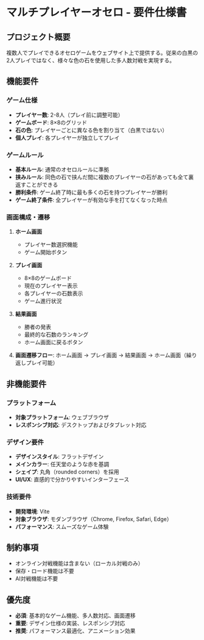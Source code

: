 # マルチプレイヤーオセロ - 要件仕様書

## プロジェクト概要
複数人でプレイできるオセロゲームをウェブサイト上で提供する。従来の白黒の2人プレイではなく、様々な色の石を使用した多人数対戦を実現する。

## 機能要件

### ゲーム仕様
- **プレイヤー数**: 2-8人（プレイ前に調整可能）
- **ゲームボード**: 8×8のグリッド
- **石の色**: プレイヤーごとに異なる色を割り当て（白黒ではない）
- **個人プレイ**: 各プレイヤーが独立してプレイ

### ゲームルール
- **基本ルール**: 通常のオセロルールに準拠
- **挟みルール**: 同色の石で挟んだ間に複数のプレイヤーの石があっても全て裏返すことができる
- **勝利条件**: ゲーム終了時に最も多くの石を持つプレイヤーが勝利
- **ゲーム終了条件**: 全プレイヤーが有効な手を打てなくなった時点

### 画面構成・遷移
1. **ホーム画面**
   - プレイヤー数選択機能
   - ゲーム開始ボタン

2. **プレイ画面**
   - 8×8のゲームボード
   - 現在のプレイヤー表示
   - 各プレイヤーの石数表示
   - ゲーム進行状況

3. **結果画面**
   - 勝者の発表
   - 最終的な石数のランキング
   - ホーム画面に戻るボタン

4. **画面遷移フロー**: ホーム画面 → プレイ画面 → 結果画面 → ホーム画面（繰り返しプレイ可能）

## 非機能要件

### プラットフォーム
- **対象プラットフォーム**: ウェブブラウザ
- **レスポンシブ対応**: デスクトップおよびタブレット対応

### デザイン要件
- **デザインスタイル**: フラットデザイン
- **メインカラー**: 任天堂のような赤を基調
- **シェイプ**: 丸角（rounded corners）を採用
- **UI/UX**: 直感的で分かりやすいインターフェース

### 技術要件
- **開発環境**: Vite
- **対象ブラウザ**: モダンブラウザ（Chrome, Firefox, Safari, Edge）
- **パフォーマンス**: スムーズなゲーム体験

## 制約事項
- オンライン対戦機能は含まない（ローカル対戦のみ）
- 保存・ロード機能は不要
- AI対戦機能は不要

## 優先度
- **必須**: 基本的なゲーム機能、多人数対応、画面遷移
- **重要**: デザイン仕様の実装、レスポンシブ対応
- **推奨**: パフォーマンス最適化、アニメーション効果